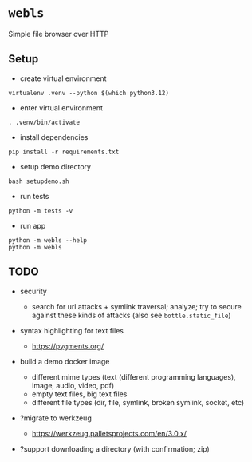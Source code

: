 # `webls`

Simple file browser over HTTP

## Setup

- create virtual environment
```
virtualenv .venv --python $(which python3.12)
```

- enter virtual environment
```
. .venv/bin/activate
```

- install dependencies
```
pip install -r requirements.txt
```

- setup demo directory
```
bash setupdemo.sh
```

- run tests
```
python -m tests -v
```

- run app
```
python -m webls --help
python -m webls
```

## TODO

- security
  - search for url attacks + symlink traversal; analyze; try to secure against
    these kinds of attacks (also see `bottle.static_file`)

- syntax highlighting for text files
  - https://pygments.org/

- build a demo docker image
  - different mime types (text (different programming languages), image, audio,
    video, pdf)
  - empty text files, big text files
  - different file types (dir, file, symlink, broken symlink, socket, etc)

- ?migrate to werkzeug
  - https://werkzeug.palletsprojects.com/en/3.0.x/

- ?support downloading a directory (with confirmation; zip)
